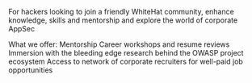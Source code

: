 For hackers looking to join a friendly WhiteHat community, enhance knowledge, skills and mentorship and explore the world of corporate AppSec

What we offer:
Mentorship
Career workshops and resume reviews 
Immersion with the bleeding edge research behind the OWASP project ecosystem 
Access to network of corporate recruiters for well-paid job opportunities 
